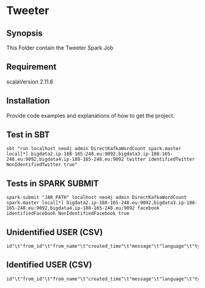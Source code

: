 # Tweeter


## Synopsis

This Folder contain the Tweeter Spark Job

## Requirement

scalaVersion 2.11.6

## Installation

Provide code examples and explanations of how to get the project.

## Test in SBT

```
sbt "run localhost neo4j admin DirectKafkaWordCount spark.master local[*] bigdata2.ip-188-165-248.eu:9092,bigdata3.ip-188-165-248.eu:9092,bigdata4.ip-188-165-248.eu:9092 twitter identifiedTwitter NonIdentifiedTwitter true"
```

## Tests in SPARK SUBMIT

```
spark-submit "JAR_PATH" localhost neo4j admin DirectKafkaWordCount spark.master local[*] bigdata2.ip-188-165-248.eu:9092,bigdata3.ip-188-165-248.eu:9092,bigdata4.ip-188-165-248.eu:9092 facebook  identifiedFacebook NonIdentifiedFacebook true
```

## Unidentified USER (CSV)

```
id"\t"from_id"\t"from_name"\t"created_time"\t"message"\t"language"\t"type"\t"likes_count"\t"shares_count"\t"comment_count"\t"source
```

## Identified USER (CSV)

```
id"\t"from_id"\t"from_name"\t"created_time"\t"message"\t"language"\t"type"\t"likes_count"\t"shares_count"\t"comment_count"\t"source"\t"IdUser
```